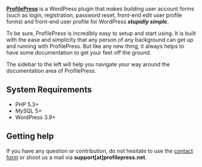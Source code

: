 **[ProfilePress](http://profilepress.net/)** is a WordPress plugin that makes building user account forms (such as login, registration, password reset, front-end edit user profile forms) and front-end user profile for WordPress ***stupidly simple***.


To be sure, ProfilePress is incredibly easy to setup and start using.
It is built with the ease and simplicity that any person of any background can get up and running with ProfilePress.
But like any new thing, it always helps to have some documentation to get your feet off the ground.

The sidebar to the left will help you navigate your way around the documentation area of ProfilePress.

## System Requirements

* PHP 5.3+
* MySQL 5+
* WordPress 3.9+


## Getting help

If you have any question or contribution, do not hesitate to use the [contact form](http://profilepress.net/get-in-touch/) or shoot us a mail via **support[at]profilepress.net**.
